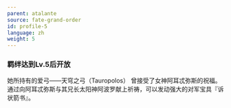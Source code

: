 ```yaml
---
parent: atalante
source: fate-grand-order
id: profile-5
language: zh
weight: 5
---
```


### 羁绊达到Lv.5后开放

她所持有的爱弓——天穹之弓（Tauropolos）
曾接受了女神阿耳忒弥斯的祝福。
通过向阿耳忒弥斯与其兄长太阳神阿波罗献上祈祷，可以发动强大的对军宝具『诉状箭书』。
